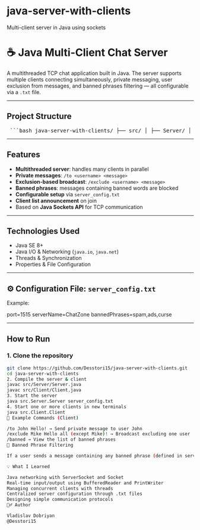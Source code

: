 # java-server-with-clients
Multi-client server in Java using sockets
# ☕ Java Multi-Client Chat Server

A multithreaded TCP chat application built in Java. The server supports multiple clients connecting simultaneously, private messaging, user exclusion from messages, and banned phrases filtering — all configurable via a `.txt` file.

---

##  Project Structure

<pre> ```bash java-server-with-clients/ ├── src/ │ ├── Server/ │ │ └── Server.java │ ├── Client/ │ │ └── Client.java ├── server_config.txt ├── README.md ``` </pre>

---

##  Features

-  **Multithreaded server**: handles many clients in parallel  
-  **Private messages**: `/to <username> <message>`  
-  **Exclusion-based broadcast**: `/exclude <username> <message>`  
-  **Banned phrases**: messages containing banned words are blocked  
-  **Configurable setup** via `server_config.txt`  
-  **Client list announcement** on join  
-  Based on **Java Sockets API** for TCP communication

---

##  Technologies Used

- Java SE 8+
- Java I/O & Networking (`java.io`, `java.net`)
- Threads & Synchronization
- Properties & File Configuration

---

## ⚙ Configuration File: `server_config.txt`

Example:

port=1515 serverName=ChatZone bannedPhrases=spam,ads,curse


---

##  How to Run

### 1. Clone the repository

```bash
git clone https://github.com/Desstori15/java-server-with-clients.git
cd java-server-with-clients
2. Compile the server & client
javac src/Server/Server.java
javac src/Client/Client.java
3. Start the server
java src.Server.Server server_config.txt
4. Start one or more clients in new terminals
java src.Client.Client
🧠 Example Commands (Client)

/to John Hello! → Send private message to user John
/exclude Mike Hello all (except Mike)! → Broadcast excluding one user
/banned → View the list of banned phrases
🔐 Banned Phrase Filtering

If a user sends a message containing any banned phrase (defined in server_config.txt), the message is blocked and a warning is shown.

💡 What I Learned

Java networking with ServerSocket and Socket
Real-time input/output using BufferedReader and PrintWriter
Managing concurrent clients with threads
Centralized server configuration through .txt files
Designing simple communication protocols
🙋‍♂️ Author

Vladislav Dobriyan
@Desstori15
